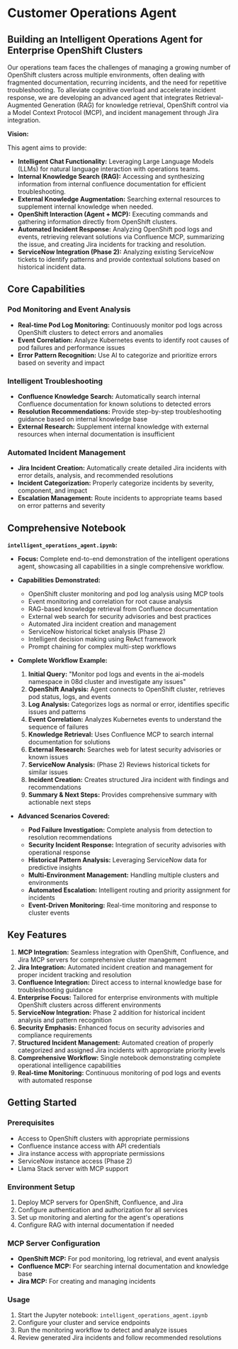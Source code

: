 # Customer Operations Agent

## Building an Intelligent Operations Agent for Enterprise OpenShift Clusters

Our operations team faces the challenges of managing a growing number of OpenShift clusters across multiple environments, often dealing with fragmented documentation, recurring incidents, and the need for repetitive troubleshooting. To alleviate cognitive overload and accelerate incident response, we are developing an advanced agent that integrates Retrieval-Augmented Generation (RAG) for knowledge retrieval, OpenShift control via a Model Context Protocol (MCP), and incident management through Jira integration.

**Vision:**

This agent aims to provide:

* **Intelligent Chat Functionality:** Leveraging Large Language Models (LLMs) for natural language interaction with operations teams.
* **Internal Knowledge Search (RAG):** Accessing and synthesizing information from internal confluence documentation for efficient troubleshooting.
* **External Knowledge Augmentation:** Searching external resources to supplement internal knowledge when needed.
* **OpenShift Interaction (Agent + MCP):** Executing commands and gathering information directly from OpenShift clusters.
* **Automated Incident Response:** Analyzing OpenShift pod logs and events, retrieving relevant solutions via Confluence MCP, summarizing the issue, and creating Jira incidents for tracking and resolution.
* **ServiceNow Integration (Phase 2):** Analyzing existing ServiceNow tickets to identify patterns and provide contextual solutions based on historical incident data.

## Core Capabilities

### Pod Monitoring and Event Analysis
- **Real-time Pod Log Monitoring:** Continuously monitor pod logs across OpenShift clusters to detect errors and anomalies
- **Event Correlation:** Analyze Kubernetes events to identify root causes of pod failures and performance issues
- **Error Pattern Recognition:** Use AI to categorize and prioritize errors based on severity and impact

### Intelligent Troubleshooting
- **Confluence Knowledge Search:** Automatically search internal Confluence documentation for known solutions to detected errors
- **Resolution Recommendations:** Provide step-by-step troubleshooting guidance based on internal knowledge base
- **External Research:** Supplement internal knowledge with external resources when internal documentation is insufficient

### Automated Incident Management
- **Jira Incident Creation:** Automatically create detailed Jira incidents with error details, analysis, and recommended resolutions
- **Incident Categorization:** Properly categorize incidents by severity, component, and impact
- **Escalation Management:** Route incidents to appropriate teams based on error patterns and severity

## Comprehensive Notebook

**`intelligent_operations_agent.ipynb`:**
* **Focus:** Complete end-to-end demonstration of the intelligent operations agent, showcasing all capabilities in a single comprehensive workflow.
* **Capabilities Demonstrated:**
  - OpenShift cluster monitoring and pod log analysis using MCP tools
  - Event monitoring and correlation for root cause analysis
  - RAG-based knowledge retrieval from Confluence documentation
  - External web search for security advisories and best practices
  - Automated Jira incident creation and management
  - ServiceNow historical ticket analysis (Phase 2)
  - Intelligent decision making using ReAct framework
  - Prompt chaining for complex multi-step workflows

* **Complete Workflow Example:**
  1. **Initial Query:** "Monitor pod logs and events in the ai-models namespace in 08d cluster and investigate any issues"
  2. **OpenShift Analysis:** Agent connects to OpenShift cluster, retrieves pod status, logs, and events
  3. **Log Analysis:** Categorizes logs as normal or error, identifies specific issues and patterns
  4. **Event Correlation:** Analyzes Kubernetes events to understand the sequence of failures
  5. **Knowledge Retrieval:** Uses Confluence MCP to search internal documentation for solutions
  6. **External Research:** Searches web for latest security advisories or known issues
  7. **ServiceNow Analysis:** (Phase 2) Reviews historical tickets for similar issues
  8. **Incident Creation:** Creates structured Jira incident with findings and recommendations
  9. **Summary & Next Steps:** Provides comprehensive summary with actionable next steps

* **Advanced Scenarios Covered:**
  - **Pod Failure Investigation:** Complete analysis from detection to resolution recommendations
  - **Security Incident Response:** Integration of security advisories with operational response
  - **Historical Pattern Analysis:** Leveraging ServiceNow data for predictive insights
  - **Multi-Environment Management:** Handling multiple clusters and environments
  - **Automated Escalation:** Intelligent routing and priority assignment for incidents
  - **Event-Driven Monitoring:** Real-time monitoring and response to cluster events

## Key Features

1. **MCP Integration:** Seamless integration with OpenShift, Confluence, and Jira MCP servers for comprehensive cluster management
2. **Jira Integration:** Automated incident creation and management for proper incident tracking and resolution
3. **Confluence Integration:** Direct access to internal knowledge base for troubleshooting guidance
4. **Enterprise Focus:** Tailored for enterprise environments with multiple OpenShift clusters across different environments
5. **ServiceNow Integration:** Phase 2 addition for historical incident analysis and pattern recognition
6. **Security Emphasis:** Enhanced focus on security advisories and compliance requirements
7. **Structured Incident Management:** Automated creation of properly categorized and assigned Jira incidents with appropriate priority levels
8. **Comprehensive Workflow:** Single notebook demonstrating complete operational intelligence capabilities
9. **Real-time Monitoring:** Continuous monitoring of pod logs and events with automated response

## Getting Started

### Prerequisites
- Access to OpenShift clusters with appropriate permissions
- Confluence instance access with API credentials
- Jira instance access with appropriate permissions
- ServiceNow instance access (Phase 2)
- Llama Stack server with MCP support

### Environment Setup
1. Deploy MCP servers for OpenShift, Confluence, and Jira
2. Configure authentication and authorization for all services
3. Set up monitoring and alerting for the agent's operations
4. Configure RAG with internal documentation if needed

### MCP Server Configuration
- **OpenShift MCP:** For pod monitoring, log retrieval, and event analysis
- **Confluence MCP:** For searching internal documentation and knowledge base
- **Jira MCP:** For creating and managing incidents

### Usage
1. Start the Jupyter notebook: `intelligent_operations_agent.ipynb`
2. Configure your cluster and service endpoints
3. Run the monitoring workflow to detect and analyze issues
4. Review generated Jira incidents and follow recommended resolutions
